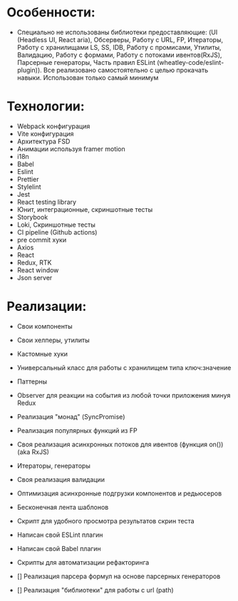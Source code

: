 # Особенности:

- Специально не использованы библиотеки предоставляющие:
  (UI (Headless UI, React aria), Обсерверы, Работу с URL, FP, Итераторы, Работу с хранилищами LS, SS, IDB,
  Работу с промисами, Утилиты, Валидацию, Работу с формами, Работу с потоками ивентов(RxJS),
  Парсерные генераторы, Часть правил ESLint (wheatley-code/eslint-plugin)).
  Все реализовано самостоятельно с целью прокачать навыки.
  Использован только самый минимум

# Технологии:

- Webpack конфигурация
- Vite конфигурация
- Архитектура FSD
- Анимации используя framer motion
- i18n
- Babel
- Eslint
- Prettier
- Stylelint
- Jest
- React testing library
- Юнит, интеграционные, скриншотные тесты
- Storybook
- Loki, Скриншотные тесты
- CI pipeline (Github actions)
- pre commit хуки
- Axios
- React
- Redux, RTK
- React window
- Json server

# Реализации:

- Свои компоненты
- Свои хелперы, утилиты
- Кастомные хуки
- Универсальный класс для работы с хранилищем типа ключ:значение
- Паттерны
- Observer для реакции на события из любой точки приложения минуя Redux
- Реализация "монад" (SyncPromise)
- Реализация популярных функций из FP
- Своя реализация асинхронных потоков для ивентов (функция on())(aka RxJS)
- Итераторы, генераторы
- Своя реализация валидации
- Оптимизация асинхронные подгрузки компонентов и редьюсеров
- Бесконечная лента шаблонов
- Скрипт для удобного просмотра результатов скрин теста
- Написан свой ESLint плагин
- Написан свой Babel плагин
- Скрипты для автоматизации рефакторинга

- [] Реализация парсера формул на основе парсерных генераторов
- [] Реализация "библиотеки" для работы с url (path)
